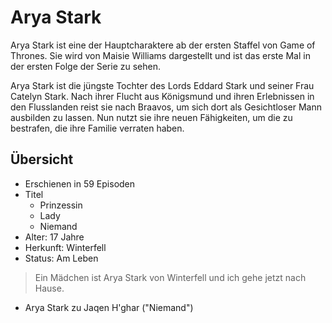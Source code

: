 # Arya Stark

Arya Stark ist eine der Hauptcharaktere ab der ersten Staffel von Game of Thrones. 
Sie wird von Maisie Williams dargestellt und ist das erste Mal in der ersten Folge der Serie zu sehen.

Arya Stark ist die jüngste Tochter des Lords Eddard Stark und seiner Frau Catelyn Stark. 
Nach ihrer Flucht aus Königsmund und ihren Erlebnissen in den Flusslanden reist sie nach Braavos, um sich dort als Gesichtloser Mann ausbilden zu lassen. 
Nun nutzt sie ihre neuen Fähigkeiten, um die zu bestrafen, die ihre Familie verraten haben.

## Übersicht

* Erschienen in 59 Episoden
* Titel  
  * Prinzessin
  * Lady
  * Niemand
* Alter: 17 Jahre
* Herkunft: Winterfell
* Status: Am Leben

> Ein Mädchen ist Arya Stark von Winterfell und ich gehe jetzt nach Hause.
- Arya Stark zu Jaqen H'ghar ("Niemand")